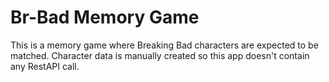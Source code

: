 # Br-Bad Memory Game

This is a memory game where Breaking Bad characters are expected to be matched. Character data is manually created so this app doesn't contain any RestAPI call.
